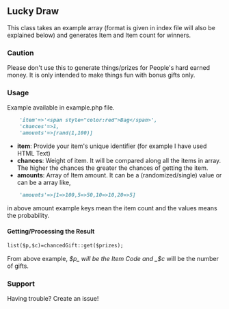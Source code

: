## Lucky Draw

This class takes an example array (format is given in index file will also be explained below) and generates Item and Item count for winners.

### Caution

Please don't use this to generate things/prizes for People's hard earned money. It is only intended to make things fun with bonus gifts only.

### Usage

Example available in example.php file.

```markdown
    'item'=>'<span style="color:red">Bag</span>',
    'chances'=>1,
    'amounts'=>[rand(1,100)]
```

- **item**: Provide your item's unique identifier (for example I have used HTML Text)
- **chances**: Weight of item. It will be compared along all the items in array. The higher the chances the greater the chances of getting the item.
- **amounts**: Array of Item amount. It can be a (randomized/single) value or can be a array like,
```markdown
    'amounts'=>[1=>100,5=>50,10=>10,20=>5]
```
in above amount example keys mean the item count and the values means the probability.

#### Getting/Processing the Result
```markdown
list($p,$c)=chancedGift::get($prizes);
```

From above example, _$p_ will be the Item Code and _$c_ will be the number of gifts.

### Support

Having trouble? Create an issue!
